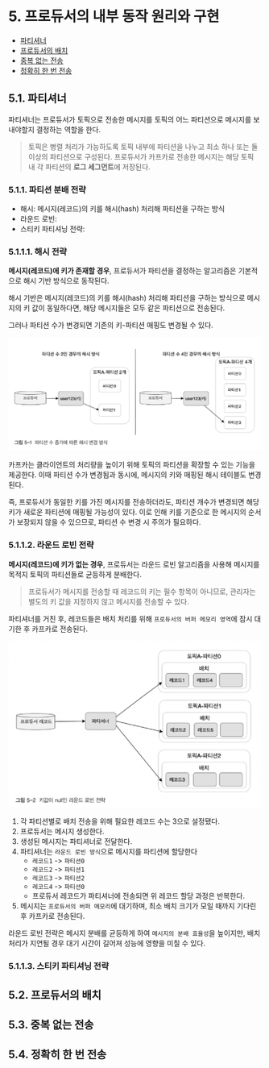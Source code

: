 # 5. 프로듀서의 내부 동작 원리와 구현

- [파티셔너](#51-파티셔너)
- [프로듀서의 배치](#52-프로듀서의-배치)
- [중복 없는 전송](#53-중복-없는-전송)
- [정확히 한 번 전송](#54-정확히-한-번-전송)

## 5.1. 파티셔너

파티셔너는 프로듀서가 토픽으로 전송한 메시지를 토픽의 어느 파티션으로 메시지를 보내야할지 결정하는 역할을 한다.

> 토픽은 병렬 처리가 가능하도록 토픽 내부에 파티션을 나누고 최소 하나 또는 둘 이상의 파티션으로 구성된다. 프로듀서가 카프카로 전송한 메시지는 해당 토픽 내 각 파티션의 **로그 세그먼트**에 저장된다.

### 5.1.1. 파티션 분배 전략

- 해시: 메시지(레코드)의 키를 해시(hash) 처리해 파티션을 구하는 방식
- 라운드 로빈:
- 스티키 파티셔닝 전략:

### 5.1.1.1. 해시 전략

**메시지(레코드)에 키가 존재할 경우**, 프로듀서가 파티션을 결정하는 알고리즘은 기본적으로 해시 기반 방식으로 동작된다.

해시 기반은 메시지(레코드)의 키를 해시(hash) 처리해 파티션을 구하는 방식으로 메시지의 키 값이 동일하다면, 해당 메시지들은 모두 같은 파티션으로 전송된다.

그러나 파티션 수가 변경되면 기존의 키-파티션 매핑도 변경될 수 있다.

![kafka-partitioner-hash.png](../imges/05/kafka-partitioner-hash.png)

카프카는 클라이언트의 처리량을 높이기 위해 토픽의 파티션을 확장할 수 있는 기능을 제공한다. 이때 파티션 수가 변경됨과 동시에, 메시지의 키와 매핑된 해시 테이블도 변경된다.

즉, 프로듀서가 동일한 키를 가진 메시지를 전송하더라도, 파티션 개수가 변경되면 해당 키가 새로운 파티션에 매핑될 가능성이 있다. 이로 인해 키를 기준으로 한 메시지의 순서가 보장되지 않을 수 있으므로, 파티션 수
변경 시 주의가 필요하다.

### 5.1.1.2. 라운드 로빈 전략

**메시지(레코드)에 키가 없는 경우**, 프로듀서는 라운드 로빈 알고리즘을 사용해 메시지를 목적지 토픽의 파티션들로 균등하게 분배한다.

> 프로듀서가 메시지를 전송할 때 레코드의 키는 필수 항목이 아니므로, 관리자는 별도의 키 값을 지정하지 않고 메시지를 전송할 수 있다.

파티셔너를 거친 후, 레코드들은 배치 처리를 위해 `프로듀서의 버퍼 메모리 영역`에 잠시 대기한 후 카프카로 전송된다.

![kafka-partitioner-round-robin.png](../imges/05/kafka-partitioner-round-robin.png)

1. 각 파티션별로 배치 전송을 위해 필요한 레코드 수는 3으로 설정됐다.
2. 프로듀서는 메시지 생성한다.
3. 생성된 메시지는 파티셔너로 전달한다.
4. 파티셔너는 `라운드 로빈 방식`으로 메시지를 파티션에 할당한다
    - `레코드1` -> `파티션0`
    - `레코드2` -> `파티션1`
    - `레코드3` -> `파티션2`
    - `레코드4` -> `파티션0`
    - 프로듀서 레코드가 파티셔너에 전송되면 위 레코드 할당 과정은 반복한다.
5. 메시지는 `프로듀서의 버퍼 메모리`에 대기하며, 최소 배치 크기가 모일 때까지 기다린 후 카프카로 전송된다.

라운드 로빈 전략은 메시지 분배를 균등하게 하여 `메시지의 분배 효율성`을 높이지만, 배치 처리가 지연될 경우 대기 시간이 길어져 성능에 영향을 미칠 수 있다.

### 5.1.1.3. 스티키 파티셔닝 전략

## 5.2. 프로듀서의 배치

## 5.3. 중복 없는 전송

## 5.4. 정확히 한 번 전송
